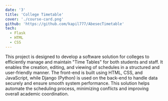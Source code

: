 ```yaml
---
date: '3'
title: 'College Timetable'
cover: './course-card.png'
github: 'https://github.com/kapil777/AbesecTimetable'
tech:
  - Flask
  - HTML
  - CSS
---
```


This project is designed to develop a software solution for colleges to efficiently manage and maintain "Time Tables" for both students and staff. It enables the creation, editing, and viewing of schedules in a structured and user-friendly manner. The front-end is built using HTML, CSS, and JavaScript, while Django (Python) is used on the back-end to handle data securely and ensure smooth system performance. This solution helps automate the scheduling process, minimizing conflicts and improving overall academic coordination.
